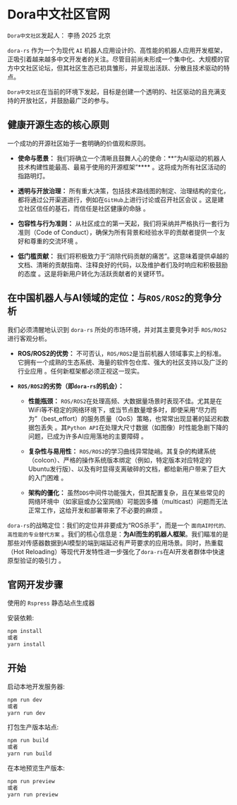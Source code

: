 # Dora中文社区官网

`Dora中文社区`发起人： 李扬 2025 北京

`dora-rs` 作为一个为现代 `AI` 机器人应用设计的、高性能的机器人应用开发框架，正吸引着越来越多中文开发者的关注。尽管目前尚未形成一个集中化、大规模的官方中文社区论坛，但其社区生态已初具雏形，并呈现出活跃、分散且技术驱动的特点。

`Dora中文社区`在当前的环境下发起，目标是创建一个透明的、社区驱动的且充满支持的开放社区，并鼓励最广泛的参与。

## 健康开源生态的核心原则

一个成功的开源社区始于一套明确的价值观和原则。

- **使命与愿景：** 我们将确立一个清晰且鼓舞人心的使命：**“为AI驱动的机器人技术构建性能最高、最易于使用的开源框架”**** 。这将成为所有社区活动的指路明灯。   

- **透明与开放治理：** 所有重大决策，包括技术路线图的制定、治理结构的变化，都将通过公开渠道进行，例如在`GitHub`上进行讨论或召开社区会议 。这是建立社区信任的基石，而信任是社区健康的命脉 。  

- **包容性与行为准则：** 从社区成立的第一天起，我们将采纳并严格执行一套行为准则（Code of Conduct），确保为所有背景和经验水平的贡献者提供一个友好和尊重的交流环境 。  

- **低门槛贡献：** 我们将积极致力于“消除代码贡献的痛苦”。这意味着提供卓越的文档、清晰的贡献指南、注释良好的代码，以及维护者们及时响应和积极鼓励的态度 。这是将新用户转化为活跃贡献者的关键环节。

## 在中国机器人与AI领域的定位：与`ROS/ROS2`的竞争分析

我们必须清醒地认识到 `dora-rs` 所处的市场环境，并对其主要竞争对手 `ROS/ROS2` 进行客观分析。

- **ROS/ROS2的优势：** 不可否认，`ROS/ROS2`是当前机器人领域事实上的标准。它拥有一个成熟的生态系统、海量的软件包仓库、强大的社区支持以及广泛的行业应用 。任何新框架都必须正视这一现实。   

- **`ROS/ROS2`的劣势（即`dora-rs`的机会）：**

    - **性能瓶颈：** `ROS/ROS2`在处理高频、大数据量场景时表现不佳。尤其是在WiFi等不稳定的网络环境下，或当节点数量增多时，即使采用“尽力而为”（best_effort）的服务质量（QoS）策略，也常常出现显著的延迟和数据包丢失 。其`Python API`在处理大尺寸数据（如图像）时性能急剧下降的问题，已成为许多AI应用落地的主要障碍 。   

    - **复杂性与易用性：** `ROS/ROS2`的学习曲线异常陡峭。其复杂的构建系统（colcon）、严格的操作系统版本绑定（例如，特定版本对应特定的Ubuntu发行版）、以及有时显得支离破碎的文档，都给新用户带来了巨大的入门困难 。  

    - **架构的僵化：** 虽然`DDS`中间件功能强大，但其配置复杂，且在某些常见的网络环境中（如家庭或办公室网络）可能因多播（multicast）问题而无法正常工作，这给开发和部署带来了不必要的麻烦 。  

`dora-rs`的战略定位：我们的定位并非要成为“ROS杀手”，而是一个 `面向AI时代的、高性能的专业替代方案` 。我们的核心信息是：**为AI而生的机器人框架**。我们瞄准的是那些对传感器数据到AI模型的端到端延迟有严苛要求的应用场景。同时，热重载（Hot Reloading）等现代开发特性进一步强化了`dora-rs`在AI开发者群体中快速原型验证的吸引力 。 

## 官网开发步骤

使用的 `Rspress` 静态站点生成器 

安装依赖:

```bash
npm install
或者
yarn install
```

## 开始

启动本地开发服务器:

```bash
npm run dev
或者
yarn run dev
```

打包生产版本站点:

```bash
npm run build
或者
yarn run build
```

在本地预览生产版本:

```bash
npm run preview
或者
yarn run preview
```
